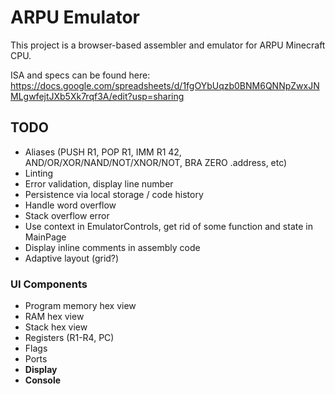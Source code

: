 # ARPU Emulator

This project is a browser-based assembler and emulator for ARPU Minecraft CPU.

ISA and specs can be found here: https://docs.google.com/spreadsheets/d/1fgOYbUqzb0BNM6QNNpZwxJNMLgwfejtJXb5Xk7rqf3A/edit?usp=sharing

## TODO
- Aliases (PUSH R1, POP R1, IMM R1 42, AND/OR/XOR/NAND/NOT/XNOR/NOT, BRA ZERO .address, etc)
- Linting
- Error validation, display line number
- Persistence via local storage / code history
- Handle word overflow
- Stack overflow error
- Use context in EmulatorControls, get rid of some function and state in MainPage
- Display inline comments in assembly code
- Adaptive layout (grid?)

### UI Components
- Program memory hex view
- RAM hex view
- Stack hex view
- Registers (R1-R4, PC)
- Flags
- Ports
- **Display**
- **Console**